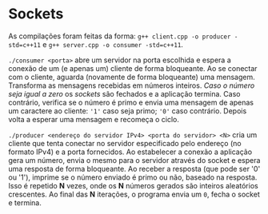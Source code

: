 # Sockets

As compilações foram feitas da forma: `g++ client.cpp -o producer -std=c++11` e `g++ server.cpp -o consumer -std=c++11`.

`./consumer <porta>` abre um servidor na porta escolhida e espera a conexão de um (e apenas um) cliente de forma bloqueante. Ao se conectar com o cliente, aguarda (novamente de forma bloqueante) uma mensagem. Transforma as mensagens recebidas em números inteiros. *Caso o número seja igual a zero* os *sockets* são fechados e a aplicação termina. Caso contrário, verifica se o número é primo e envia uma mensagem de apenas um caractere ao cliente: `'1'` caso seja primo; `'0'` caso contrário. Depois volta a esperar uma mensagem e recomeça o ciclo.

`./producer <endereço do servidor IPv4> <porta do servidor> <N>` cria um cliente que tenta conectar no servidor especificado pelo endereço (no formato IPv4) e a porta fornecidos. Ao estabelecer a conexão a aplicação gera um número, envia o mesmo para o servidor através do socket e espera uma resposta de forma bloqueante. Ao receber a resposta (que pode ser '0' ou '1'), imprime se o número enviado é primo ou não, baseado na resposta. Isso é repetido **N** vezes, onde os **N** números gerados são inteiros aleatórios crescentes. Ao final das **N** iterações, o programa envia um `0`, fecha o socket e termina.